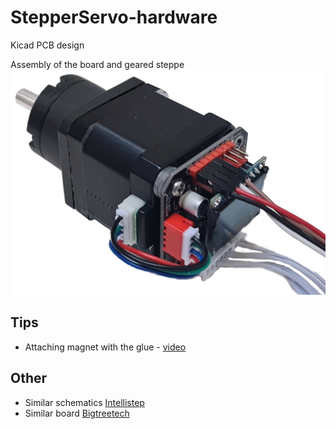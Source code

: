 # StepperServo-hardware
Kicad PCB design

Assembly of the board and geared steppe
![image](Motor_assembly.png)

## Tips
- Attaching magnet with the glue - [video](https://youtu.be/mQyXR3hITy0?t=41)

## Other
- Similar schematics [Intellistep](https://github.com/CAP1Sup/Intellistep/tree/master/Kicad/BTTS57Bv2)
- Similar board [Bigtreetech](https://www.youtube.com/watch?v=nuKLfyWq0CM)